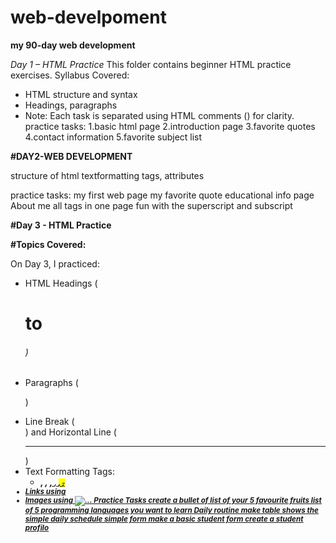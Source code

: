 # web-develpoment
**my 90-day web development**

_Day 1 – HTML Practice_
This folder contains beginner HTML practice exercises.
Syllabus Covered:
- HTML structure and syntax
- Headings, paragraphs
-  Note:
Each task is separated using HTML comments (<!-- -->) for clarity.
practice tasks:
1.basic html page
2.introduction page
3.favorite quotes
4.contact information
5.favorite subject list

**#DAY2-WEB DEVELOPMENT**

  structure of html textformatting tags, attributes
  
practice tasks:
  my first web page
  my favorite quote
  educational info page
  About me
  all tags in one page
  fun with the superscript and subscript
  
**#Day 3 - HTML Practice**
 
 **#Topics Covered:**
 
On Day 3, I practiced:
- HTML Headings (<h1> to <h6>)
- Paragraphs (<p>)
- Line Break (<br>) and Horizontal Line (<hr>)
- Text Formatting Tags:
  - <strong>, <em>, <u>, <small>, <mark>, <del>, <ins>
- Links using <a href="...">
- Images using <img src="..." alt="...">
 Practice Tasks
create a bullet of list of your 5 favourite fruits
list of 5 programming languages you want to learn
Daily routine make table shows the simple daily schedule
simple form make a basic student form
create a student profilo
    
